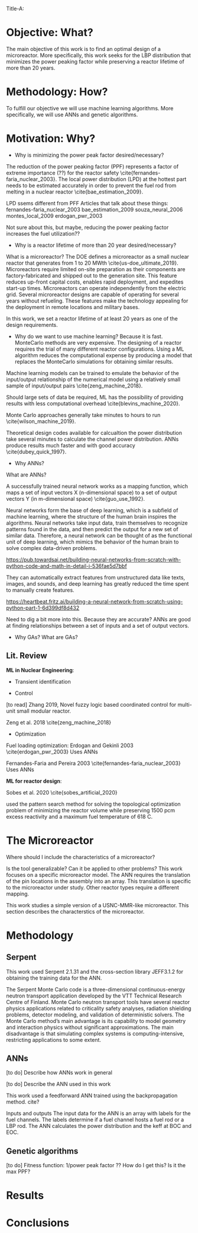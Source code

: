 Title-A: 

# Objective: What?

The main objective of this work is to find an optimal design of a microreactor.
More specifically, this work seeks for the LBP distribution that minimizes the power peaking factor while preserving a reactor lifetime of more than 20 years.

# Methodology: How?

To fulfill our objective we will use machine learning algorithms.
More specifically, we will use ANNs and genetic algorithms.

# Motivation: Why?

* Why is minimizing the power peak factor desired/necessary?

The reduction of the power peaking factor (PPF) represents a factor of extreme importance (??) for the reactor safety \cite{fernandes-faria_nuclear_2003}.
The local power distribution (LPD) at the hottest part needs to be estimated accurately in order to prevent the fuel rod from melting in a nuclear reactor \cite{bae_estimation_2009}.

LPD ssems different from PFF
Articles that talk about these things:
fernandes-faria_nuclear_2003
bae_estimation_2009
souza_neural_2006
montes_local_2009
erdogan_pwr_2003

Not sure about this, but maybe, reducing the power peaking factor increases the fuel utilization??


* Why is a reactor lifetime of more than 20 year desired/necessary?

What is a microreactor?
The DOE defines a microreactor as a small nuclear reactor that generates from 1 to 20 MWth \cite{us-doe_ultimate_2019}.
Microreactors require limited on-site preparation as their components are factory-fabricated and shipped out to the generation site.
This feature reduces up-front capital costs, enables rapid deployment, and expedites start-up times.
Microreactors can operate independently from the electric grid.
Several microreactor designs are capable of operating for several years without refueling.
These features make the technology appealing for the deployment in remote locations and military bases.

In this work, we set a reactor lifetime of at least 20 years as one of the design requirements.


* Why do we want to use machine learning?
Because it is fast.
MonteCarlo methods are very expensive.
The designing of a reactor requires the trial of many different reactor configurations.
Using a ML algorithm reduces the computational expense by producing a model that replaces the MonteCarlo simulations for obtaining similar results.

Machine learning models can be trained to emulate the behavior of the input/output relationship of the numerical model using a relatively small sample of input/output pairs \cite{zeng_machine_2018}.

Should large sets of data be required, ML has the possibility of providing results with less computational overhead \cite{blevins_machine_2020}.

Monte Carlo approaches generally take minutes to hours to run \cite{wilson_machine_2019}.

Theoretical design codes available for calcualtion the power distribution take several minutes to calculate the channel power distribution.
ANNs produce results much faster and with good accuracy \cite{dubey_quick_1997}.


* Why ANNs?

What are ANNs?

A successfully trained neural network works as a mapping function, which maps a set of input vectors X (n-dimensional space) to a set of output vectors Y (in m-dimensional space) \cite{guo_use_1992}.

Neural networks form the base of deep learning, which is a subfield of machine learning, where the structure of the human brain inspires the algorithms. Neural networks take input data, train themselves to recognize patterns found in the data, and then predict the output for a new set of similar data. Therefore, a neural network can be thought of as the functional unit of deep learning, which mimics the behavior of the human brain to solve complex data-driven problems.

https://pub.towardsai.net/building-neural-networks-from-scratch-with-python-code-and-math-in-detail-i-536fae5d7bbf

They can automatically extract features from unstructured data like texts, images, and sounds, and deep learning has greatly reduced the time spent to manually create features.

https://heartbeat.fritz.ai/building-a-neural-network-from-scratch-using-python-part-1-6d399df8d432



Need to dig a bit more into this.
Because they are accurate?
ANNs are good at finding relationships between a set of inputs and a set of output vectors.


* Why GAs?
What are GAs?





## Lit. Review

**ML in Nuclear Engineering**:

- Transient identification


- Control

[to read] Zhang 2019, Novel fuzzy logic based coordinated control for multi-unit small modular reactor.

Zeng et al. 2018 \cite{zeng_machine_2018}


- Optimization

Fuel loading optimization:
Erdogan and Gekinli 2003 \cite{erdogan_pwr_2003}
Uses ANNs

Fernandes-Faria and Pereira 2003 \cite{fernandes-faria_nuclear_2003}
Uses ANNs


**ML for reactor design**:

Sobes et al. 2020 \cite{sobes_artificial_2020}

used the pattern search method for solving the topological optimization problem of minimizing the reactor volume while preserving 1500 pcm excess reactivity and a maximum fuel temperature of 618 C.



# The Microreactor

Where should I include the characteristics of a microreactor?

Is the tool generalizable? Can it be applied to other problems?
This work focuses on a specific microreactor model.
The ANN requires the translation of the pin locations in the assembly into an array.
This translation is specific to the microreactor under study.
Other reactor types require a different mapping.

This work studies a simple version of a USNC-MMR-like microreactor.
This section describes the characterstics of the microreactor.




# Methodology

## Serpent

This work used Serpent 2.1.31 and the cross-section library JEFF3.1.2 for obtaining the training data for the ANN.

The Serpent Monte Carlo code is a three-dimensional continuous-energy neutron transport application
developed by the VTT Technical Research Centre of Finland.
Monte Carlo neutron transport tools have several reactor physics applications related to criticality safety analyses, radiation shielding problems, detector modeling, and validation of deterministic solvers.
The Monte Carlo method’s main advantage is its capability to model geometry and interaction physics without significant approximations.
The main disadvantage is that simulating complex systems is computing-intensive, restricting applications to some extent.


## ANNs

[to do] Describe how ANNs work in general



[to do] Describe the ANN used in this work

This work used a feedforward ANN trained using the backpropagation method. cite?

Inputs and outputs
The input data for the ANN is an array with labels for the fuel channels.
The labels determine if a fuel channel hosts a fuel rod or a LBP rod.
The ANN calculates the power distribution and the keff at BOC and EOC.


## Genetic algorithms

[to do] Fitness function: 1/power peak factor ?? How do I get this? Is it the max PPF?


# Results


# Conclusions
